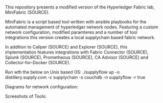 This repository presents a modified version of the Hyperledger Fabric lab, MiniFabric (SOURCE).

MiniFabric is a script based tool written with ansible playbooks for the automated management of hyperledger network nodes. Featuring a custom network configuration, modified paramteres and a number of tool integrations this version creates a local supplychain based fabric network. 

In addition to Caliper (SOURCE) and Explorer (SOURCE), this implementation features integrations with Fabric Connector (SOURCE), Splunk (SOURCE), Prometheous (SOURCE), CA Advisor (SOURCE) and Collector-for-Docker (SOURCE).

Run wth the below on Unix based OS:
./supplyflow up -o distillery.supply.com -c supplychain  -s couchdb -n supplyflow -r true

Diagrams for network configuration:


Screeshots of Tools:



